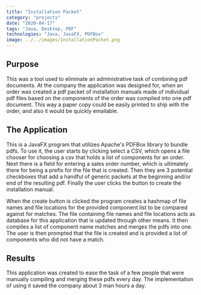 ```yaml
---
title: "Installation Packet"
category: "projects"
date: "2020-04-17"
tags: "Java, Desktop, PDF"
technologies: "Java, JavaFX, PDFBox"
image: ../../images/InstallationPacket.png
---
```


## Purpose
This was a tool used to eliminate an administrative task of combining pdf documents. At the company the application was designed for, when an order was created a pdf packet of installation manuals made of individual pdf files based on the components of the order was compiled into one pdf document. This way a paper copy could be easily printed to ship with the order, and also it would be quickly emailable.

## The Application

This is a JavaFX program that utilizes Apache's PDFBox library to bundle pdfs. To use it, the user starts by clicking select a CSV, which opens a file chooser for choosing a csv that holds a list of components for an order. Next there is a field for entering a sales order number, which is ultimately there for being a prefix for the file that is created. Then they are 3 potential checkboxes that add a handful of generic packets at the beginning and/or end of the resulting pdf. Finally the user clicks the button to create the installation manual.

When the create button is clicked the program creates a hashmap of file names and file locations for the provided component list to be compared against for matches. The file containing file names and file locations acts as database for this application that is updated through other means. It then compiles a list of component name matches and merges the pdfs into one. The user is then prompted that the file is created and is provided a list of components who did not have a match.

## Results

This application was created to ease the task of a few people that were manually compiling and merging these pdfs every day. The implementation of using it saved the company about 3 man hours a day. 